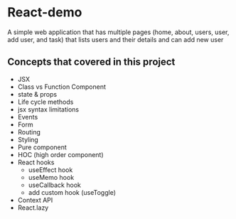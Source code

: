 
# React-demo

A simple web application that has multiple pages (home, about, users, user, add user, and task) that lists users and their details and can add new user




## Concepts that covered in this project

* JSX
* Class vs Function Component
* state & props
* Life cycle methods
* jsx syntax limitations
* Events
* Form
* Routing
* Styling
* Pure component 
* HOC (high order component)
* React hooks 
    * useEffect hook
    * useMemo hook
    * useCallback hook
    * add custom hook (useToggle)
* Context API
* React.lazy

